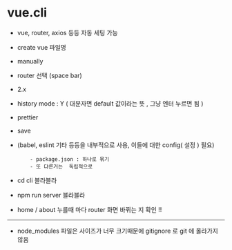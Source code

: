 # vue.cli

- vue, router, axios 등등 자동 세팅 가능 

- create vue 파일명 

- manually 

- router 선택 (space bar) 

- 2.x

- history mode : Y ( 대문자면 default 값이라는 뜻 , 그냥 엔터 누르면 됨 )

- prettier

- save 

- (babel, eslint 기타 등등을 내부적으로 사용, 이들에 대한 config( 설정 ) 필요)

          - package.json : 하나로 묶기 
          - 또 댜른거는  독립적으로 

- cd cli 블라블라 

- npm run server 블라블라 

- home / about 누를때 마다 router 화면 바뀌는 지 확인 !! 


---
- node_modules 파일은 사이즈가 너무 크기때문에 gitignore 로 git 에 올라가지 않음 

